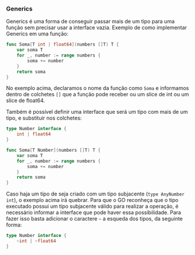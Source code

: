 ### Generics

Generics é uma forma de conseguir passar mais de um tipo para uma função sem precisar usar a interface vazia.
Exemplo de como implementar Generics em uma função:

```GO
func Soma[T int | float64](numbers []T) T {
	var soma T
	for _, number := range numbers {
		soma += number
	}
	return soma
}
```

No exemplo acima, declaramos o nome da função como `Soma` e informamos dentro de colchetes `[]` que a função pode
receber ou um slice de int ou um slice de float64.

Também é possível definir uma interface que será um tipo com mais de um tipo, e substituir nos colchetes:

```GO
type Number interface {
	int | float64
}

func Soma[T Number](numbers []T) T {
	var soma T
	for _, number := range numbers {
		soma += number
	}
	return soma
}
```

Caso haja um tipo de seja criado com um tipo subjacente (`type AnyNumber int`), o exemplo acima irá quebrar. Para que o
GO reconheça que o tipo executado possui um tipo subjacente válido para realizar a operação, é necessário informar a
interface que pode haver essa possibilidade. Para fazer isso basta adicionar o caractere `~` a esqueda dos tipos,
da seguinte forma:

```GO
type Number interface {
	~int | ~float64
}
```
